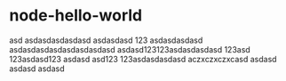 # node-hello-world
asd
asdasdasdasdasd
asdasdasd
123
asdasdasdasd
asdasdasdasdasdasdasdasd
asdasd123123asdasdasdasd
123asd
123asdasd123
asdasd
asd123
123asdasdasdasd
aczxczxczxcasd
asdasd
asdasd
asdasd
